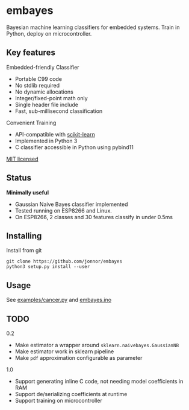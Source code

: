 
# embayes
Bayesian machine learning classifiers for embedded systems.
Train in Python, deploy on microcontroller.

## Key features

Embedded-friendly Classifier

* Portable C99 code
* No stdlib required
* No dynamic allocations
* Integer/fixed-point math only
* Single header file include
* Fast, sub-millisecond classification

Convenient Training

* API-compatible with [scikit-learn](http://scikit-learn.org)
* Implemented in Python 3
* C classifier accessible in Python using pybind11

[MIT licensed](./LICENSE.md)

## Status
**Minimally useful**

* Gaussian Naive Bayes classifier implemented
* Tested running on ESP8266 and Linux.
* On ESP8266, 2 classes and 30 features classify in under 0.5ms

## Installing

Install from git

    git clone https://github.com/jonnor/embayes
    python3 setup.py install --user

## Usage

See [examples/cancer.py](./examples/cancer.py) and [embayes.ino](./embayes.ino)

## TODO

0.2

* Make estimator a wrapper around `sklearn.naivebayes.GaussianNB`
* Make estimator work in sklearn pipeline
* Make `pdf` approximation configurable as parameter

1.0

* Support generating inline C code, not needing model coefficients in RAM
* Support de/serializing coefficients at runtime
* Support training on microcontroller
